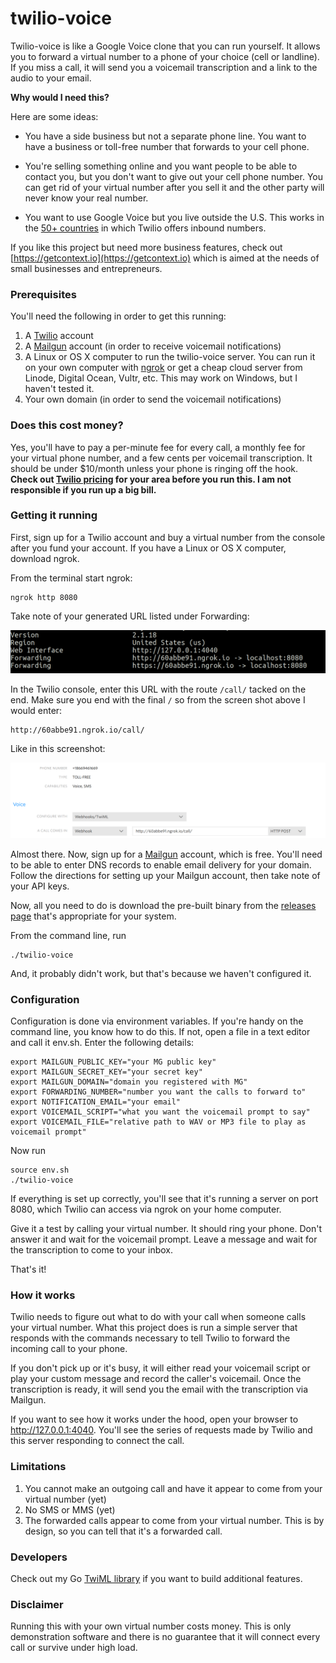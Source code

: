 twilio-voice
===
Twilio-voice is like a Google Voice clone that you can run yourself.  It allows you to forward a virtual number to a phone of your choice (cell or landline).  If you miss a call, it will send you a voicemail transcription and a link to the audio to your email.

**Why would I need this?**

Here are some ideas:

* You have a side business but not a separate phone line.  You want to have a business or toll-free number that forwards to your cell phone.

* You're selling something online and you want people to be able to contact you, but you don't want to give out your cell phone number.  You can get rid of your virtual number after you sell it and the other party will never know your real number.

* You want to use Google Voice but you live outside the U.S.  This works in the [50+ countries](https://support.twilio.com/hc/en-us/articles/223183068-Twilio-international-phone-number-availability-and-their-capabilities) in which Twilio offers inbound numbers.

If you like this project but need more business features, check out [https://getcontext.io](https://getcontext.io) which is aimed at the needs of small businesses and entrepreneurs.

### Prerequisites

You'll need the following in order to get this running:

1. A [Twilio](https://twilio.com) account
2. A [Mailgun](https://mailgun.com) account (in order to receive voicemail notifications)
3.  A Linux or OS X computer to run the twilio-voice server.  You can run it on your own computer with [ngrok](https://ngrok.io) or get a cheap cloud server from Linode, Digital Ocean, Vultr, etc. This may work on Windows, but I haven't tested it.
4.  Your own domain (in order to send the voicemail notifications)

### Does this cost money?

Yes, you'll have to pay a per-minute fee for every call, a monthly fee for your virtual phone number, and a few cents per voicemail transcription.  It should be under $10/month unless your phone is ringing off the hook.  **Check out [Twilio pricing](https://www.twilio.com/voice/pricing) for your area before you run this.  I am not responsible if you run up a big bill.**  

### Getting it running

First, sign up for a Twilio account and buy a virtual number from the console after you fund your account.  If you have a Linux or OS X computer, download ngrok.

From the terminal start ngrok:

```
ngrok http 8080
```

Take note of your generated URL listed under Forwarding:

![ngrok config](img/ngrok.png)

In the Twilio console, enter this URL with the route `/call/` tacked on the end.  Make sure you end with the final `/` so from the screen shot above I would enter:

```
http://60abbe91.ngrok.io/call/
```

Like in this screenshot:

![Twilio config](img/twilio.png)

Almost there.  Now, sign up for a [Mailgun](https://mailgun.com) account, which is free.  You'll need to be able to enter DNS records to enable email delivery for your domain.  Follow the directions for setting up your Mailgun account, then take note of your API keys.  

Now, all you need to do is download the pre-built binary from the [releases page](https://github.com/BTBurke/twilio-voice/releases) that's appropriate for your system.

From the command line, run

```
./twilio-voice
```

And, it probably didn't work, but that's because we haven't configured it.

### Configuration

Configuration is done via environment variables.  If you're handy on the command line, you know how to do this.  If not, open a file in a text editor and call it env.sh.  Enter the following details:

```
export MAILGUN_PUBLIC_KEY="your MG public key"
export MAILGUN_SECRET_KEY="your secret key"
export MAILGUN_DOMAIN="domain you registered with MG"
export FORWARDING_NUMBER="number you want the calls to forward to"
export NOTIFICATION_EMAIL="your email"
export VOICEMAIL_SCRIPT="what you want the voicemail prompt to say"
export VOICEMAIL_FILE="relative path to WAV or MP3 file to play as voicemail prompt"
```

Now run 

```
source env.sh
./twilio-voice
```

If everything is set up correctly, you'll see that it's running a server on port 8080, which Twilio can access via ngrok on your home computer.

Give it a test by calling your virtual number.  It should ring your phone.  Don't answer it and wait for the voicemail prompt.  Leave a message and wait for the transcription to come to your inbox. 

That's it!

### How it works

Twilio needs to figure out what to do with your call when someone calls your virtual number.  What this project does is run a simple server that responds with the commands necessary to tell Twilio to forward the incoming call to your phone. 

If you don't pick up or it's busy, it will either read your voicemail script or play your custom message and record the caller's voicemail.  Once the transcription is ready, it will send you the email with the transcription via Mailgun.

If you want to see how it works under the hood, open your browser to http://127.0.0.1:4040.  You'll see the series of requests made by Twilio and this server responding to connect the call.

### Limitations

1.  You cannot make an outgoing call and have it appear to come from your virtual number (yet)
2.  No SMS or MMS (yet)
3.  The forwarded calls appear to come from your virtual number.  This is by design, so you can tell that it's a forwarded call.

### Developers

Check out my Go [TwiML library](https://github.com/BTBurke/twiml) if you want to build additional features.

### Disclaimer

Running this with your own virtual number costs money.  This is only demonstration software and there is no guarantee that it will connect every call or survive under high load.